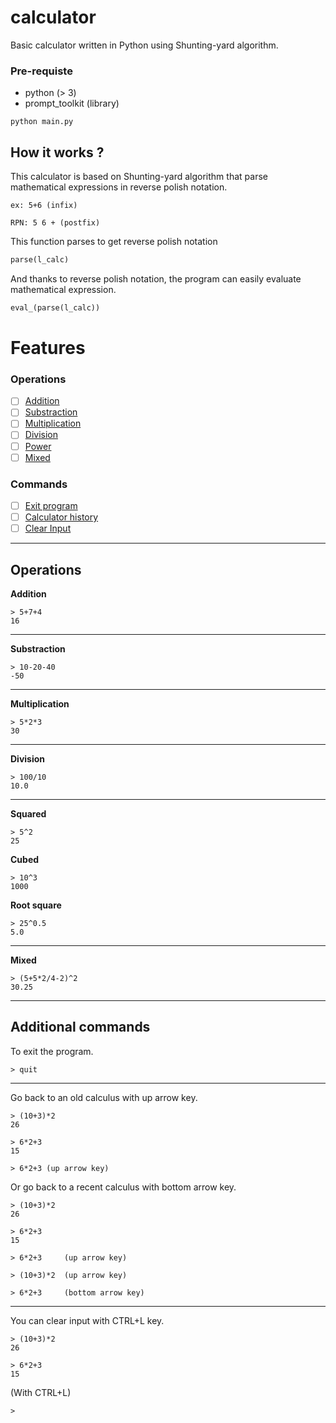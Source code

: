# calculator

Basic calculator written in Python using Shunting-yard algorithm.

### Pre-requiste
- python (> 3)
- prompt_toolkit (library)

```
python main.py
```

## How it works ?

This calculator is based on Shunting-yard algorithm that parse mathematical expressions in reverse polish notation.

```
ex: 5+6 (infix)

RPN: 5 6 + (postfix)
```

This function parses to get reverse polish notation
```py
parse(l_calc)
```

And thanks to reverse polish notation, the program can easily evaluate mathematical expression.

```py
eval_(parse(l_calc))
```

# Features
### Operations
- [ ] [Addition](#addition)
- [ ] [Substraction](#substraction)
- [ ] [Multiplication](#multiplication)
- [ ] [Division](#division)
- [ ] [Power](#power)
- [ ] [Mixed](#mixed)

### Commands
- [ ] [Exit program](#exit)
- [ ] [Calculator history](#history)
- [ ] [Clear Input](#clear)

---

## Operations
<div id ="addition">

**Addition**
```
> 5+7+4
16
```
</div>

---

<div id ="substraction">

**Substraction**
```
> 10-20-40
-50
```
</div>

---

<div id="multiplication">

**Multiplication**
```
> 5*2*3
30
```
</div>

---

<div id ="division">

**Division**
```
> 100/10
10.0
```
</div>

---

<div id="power">

**Squared**
```
> 5^2
25
```

**Cubed**
```
> 10^3
1000
```

**Root square**
```
> 25^0.5
5.0
```

</div>

---

<div id="mixed">

**Mixed**
```
> (5+5*2/4-2)^2
30.25
```
</div>

--- 

## Additional commands

<div id="exit">

To exit the program.
```
> quit
```

</div>

---

<div id="history">

Go back to an old calculus with up arrow key.
```
> (10+3)*2
26

> 6*2+3
15

> 6*2+3 (up arrow key)
```

Or go back to a recent calculus with bottom arrow key.
```
> (10+3)*2
26

> 6*2+3
15

> 6*2+3     (up arrow key)

> (10+3)*2  (up arrow key)

> 6*2+3     (bottom arrow key)
```

</div>

---

<div id="clear">
You can clear input with CTRL+L key.

```
> (10+3)*2
26

> 6*2+3
15
```

(With CTRL+L)
```
>
```



